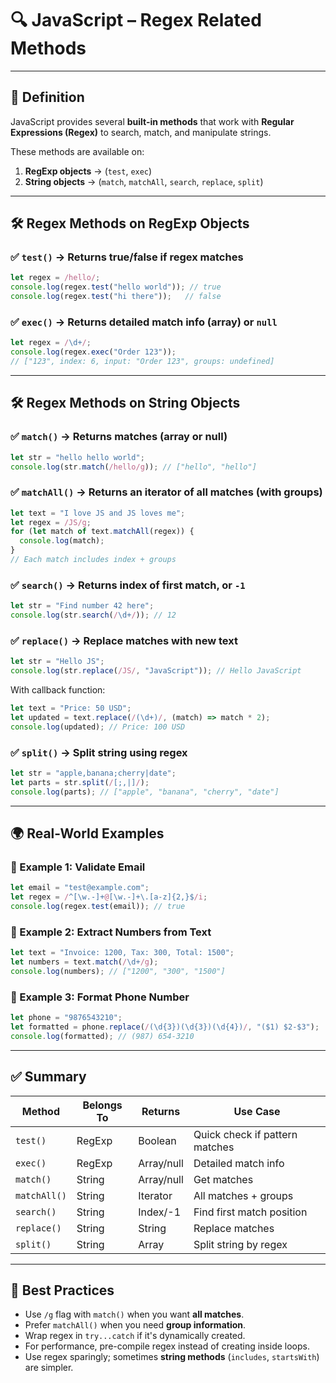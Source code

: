 # 🔍 JavaScript – Regex Related Methods

---

## 📖 Definition  
JavaScript provides several **built-in methods** that work with **Regular Expressions (Regex)** to search, match, and manipulate strings.

These methods are available on:
1. **RegExp objects** → (`test`, `exec`)
2. **String objects** → (`match`, `matchAll`, `search`, `replace`, `split`)

---

## 🛠 Regex Methods on RegExp Objects

### ✅ `test()` → Returns **true/false** if regex matches
```javascript
let regex = /hello/;
console.log(regex.test("hello world")); // true
console.log(regex.test("hi there"));   // false
```

### ✅ `exec()` → Returns detailed match info (array) or `null`
```javascript
let regex = /\d+/;
console.log(regex.exec("Order 123")); 
// ["123", index: 6, input: "Order 123", groups: undefined]
```

---

## 🛠 Regex Methods on String Objects

### ✅ `match()` → Returns matches (array or null)
```javascript
let str = "hello hello world";
console.log(str.match(/hello/g)); // ["hello", "hello"]
```

### ✅ `matchAll()` → Returns an **iterator** of all matches (with groups)
```javascript
let text = "I love JS and JS loves me";
let regex = /JS/g;
for (let match of text.matchAll(regex)) {
  console.log(match);
}
// Each match includes index + groups
```

### ✅ `search()` → Returns index of first match, or `-1`
```javascript
let str = "Find number 42 here";
console.log(str.search(/\d+/)); // 12
```

### ✅ `replace()` → Replace matches with new text
```javascript
let str = "Hello JS";
console.log(str.replace(/JS/, "JavaScript")); // Hello JavaScript
```

With callback function:
```javascript
let text = "Price: 50 USD";
let updated = text.replace(/(\d+)/, (match) => match * 2);
console.log(updated); // Price: 100 USD
```

### ✅ `split()` → Split string using regex
```javascript
let str = "apple,banana;cherry|date";
let parts = str.split(/[;,|]/);
console.log(parts); // ["apple", "banana", "cherry", "date"]
```

---

## 🌍 Real-World Examples

### 📡 Example 1: Validate Email
```javascript
let email = "test@example.com";
let regex = /^[\w.-]+@[\w.-]+\.[a-z]{2,}$/i;
console.log(regex.test(email)); // true
```

### 🔎 Example 2: Extract Numbers from Text
```javascript
let text = "Invoice: 1200, Tax: 300, Total: 1500";
let numbers = text.match(/\d+/g);
console.log(numbers); // ["1200", "300", "1500"]
```

### 🎨 Example 3: Format Phone Number
```javascript
let phone = "9876543210";
let formatted = phone.replace(/(\d{3})(\d{3})(\d{4})/, "($1) $2-$3");
console.log(formatted); // (987) 654-3210
```

---

## ✅ Summary

| Method       | Belongs To | Returns | Use Case |
|--------------|------------|---------|----------|
| `test()`     | RegExp     | Boolean | Quick check if pattern matches |
| `exec()`     | RegExp     | Array/null | Detailed match info |
| `match()`    | String     | Array/null | Get matches |
| `matchAll()` | String     | Iterator | All matches + groups |
| `search()`   | String     | Index/-1 | Find first match position |
| `replace()`  | String     | String  | Replace matches |
| `split()`    | String     | Array   | Split string by regex |

---

## 🧠 Best Practices

* Use `/g` flag with `match()` when you want **all matches**.
* Prefer `matchAll()` when you need **group information**.
* Wrap regex in `try...catch` if it's dynamically created.
* For performance, pre-compile regex instead of creating inside loops.
* Use regex sparingly; sometimes **string methods** (`includes`, `startsWith`) are simpler.
